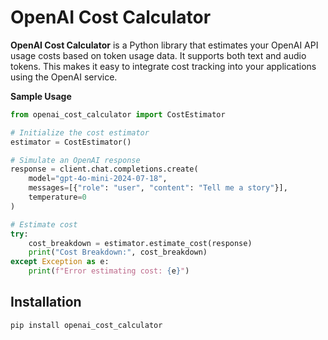 # OpenAI Cost Calculator

**OpenAI Cost Calculator** is a Python library that estimates your OpenAI API usage costs based on token usage data. It supports both text and audio tokens. This makes it easy to integrate cost tracking into your applications using the OpenAI service.

**Sample Usage**
```python
from openai_cost_calculator import CostEstimator

# Initialize the cost estimator
estimator = CostEstimator()

# Simulate an OpenAI response
response = client.chat.completions.create(
    model="gpt-4o-mini-2024-07-18",
    messages=[{"role": "user", "content": "Tell me a story"}],
    temperature=0
)

# Estimate cost
try:
    cost_breakdown = estimator.estimate_cost(response)
    print("Cost Breakdown:", cost_breakdown)
except Exception as e:
    print(f"Error estimating cost: {e}")
```

## Installation

```bash
pip install openai_cost_calculator
